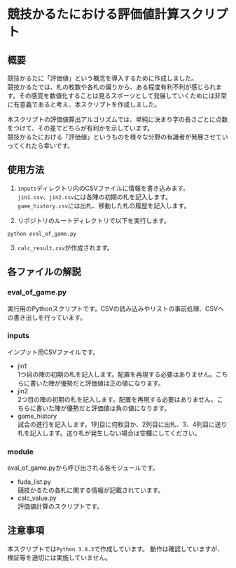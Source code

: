 # 競技かるたにおける評価値計算スクリプト

## 概要
競技かるたに「評価値」という概念を導入するために作成しました。  
競技かるたでは、札の枚数や各札の偏りから、ある程度有利不利が感じられます。その感覚を数値化することは見るスポーツとして発展していくためには非常に有意義であると考え、本スクリプトを作成しました。

本スクリプトの評価値算出アルゴリズムでは、単純に決まり字の長さごとに点数をつけて、その差でどちらが有利かを示しています。  
競技かるたにおける「評価値」というものを様々な分野の有識者が発展させていってくれたら幸いです。


## 使用方法

1. `inputs`ディレクトリ内のCSVファイルに情報を書き込みます。  
`jin1.csv`、`jin2.csv`には各陣の初期の札を記入します。  
`game_history.csv`には出札、移動した札の履歴を記入します。

2. リポジトリのルートディレクトリで以下を実行します。
```
python eval_of_game.py
```
3. `calc_result.csv`が作成されます。 

## 各ファイルの解説
### eval_of_game.py
実行用のPythonスクリプトです。CSVの読み込みやリストの事前処理、CSVへの書き出しを行っています。
### inputs
インプット用CSVファイルです。
- jin1  
1つ目の陣の初期の札を記入します。配置を再現する必要はありません。こちらに書いた陣が優勢だと評価値は正の値になります。
- jin2  
2つ目の陣の初期の札を記入します。配置を再現する必要はありません。こちらに書いた陣が優勢だと評価値は負の値になります。
- game_history  
試合の進行を記入します。1列目に何枚目か、2列目に出札、3、4列目に送り札を記入します。送り札が発生しない場合は空欄にしてください。
### module
eval_of_game.pyから呼び出される各モジュールです。
- fuda_list.py  
競技かるたの各札に関する情報が記載されています。
- calc_value.py  
評価値計算のスクリプトです。


## 注意事項
本スクリプトでは`Python 3.8.3`で作成しています。
動作は確認していますが、検証等を適切には実施していません。